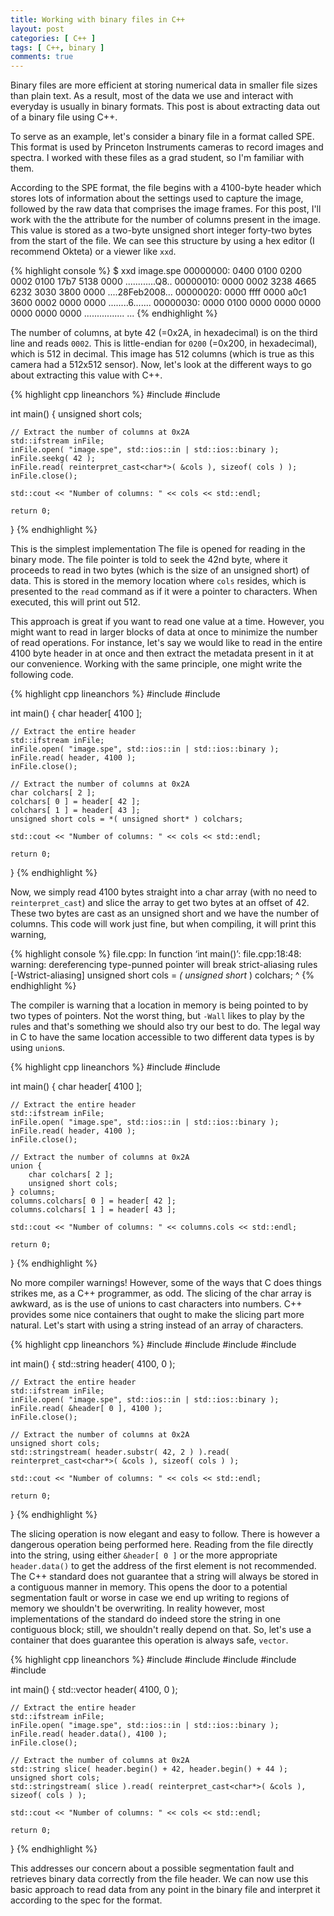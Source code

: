 ```yaml
---
title: Working with binary files in C++
layout: post
categories: [ C++ ]
tags: [ C++, binary ]
comments: true
---
```


Binary files are more efficient at storing numerical data in smaller file sizes than plain text.
As a result, most of the data we use and interact with everyday is usually in binary formats.
This post is about extracting data out of a binary file using C++.

To serve as an example, let's consider a binary file in a format called SPE.
This format is used by Princeton Instruments cameras to record images and spectra.
I worked with these files as a grad student, so I'm familiar with them.

According to the SPE format, the file begins with a 4100-byte header which stores lots of information about the settings used to capture the image, followed by the raw data that comprises the image frames.
For this post, I'll work with the the attribute for the number of columns present in the image.
This value is stored as a two-byte unsigned short integer forty-two bytes from the start of the file.
We can see this structure by using a hex editor (I recommend Okteta) or a viewer like `xxd`.

{% highlight console %}
$ xxd image.spe
00000000: 0400 0100 0200 0002 0100 17b7 5138 0000  ............Q8..
00000010: 0000 0002 3238 4665 6232 3030 3800 0000  ....28Feb2008...
00000020: 0000 ffff 0000 a0c1 3600 0002 0000 0000  ........6.......
00000030: 0000 0100 0000 0000 0000 0000 0000 0000  ................
...
{% endhighlight %}

The number of columns, at byte 42 (=0x2A, in hexadecimal) is on the third line and reads `0002`.
This is little-endian for `0200` (=0x200, in hexadecimal), which is 512 in decimal.
This image has 512 columns (which is true as this camera had a 512x512 sensor).
Now, let's look at the different ways to go about extracting this value with C++.

{% highlight cpp lineanchors %}
#include <fstream>
#include <iostream>

int main()
{
    unsigned short cols;

    // Extract the number of columns at 0x2A
    std::ifstream inFile;
    inFile.open( "image.spe", std::ios::in | std::ios::binary );
    inFile.seekg( 42 );
    inFile.read( reinterpret_cast<char*>( &cols ), sizeof( cols ) );
    inFile.close();

    std::cout << "Number of columns: " << cols << std::endl;

    return 0;
}
{% endhighlight %}

This is the simplest implementation
The file is opened for reading in the binary mode.
The file pointer is told to seek the 42nd byte, where it proceeds to read in two bytes (which is the size of an unsigned short) of data.
This is stored in the memory location where `cols` resides, which is presented to the `read` command as if it were a pointer to characters.
When executed, this will print out 512.

This approach is great if you want to read one value at a time.
However, you might want to read in larger blocks of data at once to minimize the number of read operations.
For instance, let's say we would like to read in the entire 4100 byte header in at once and then extract the metadata present in it at our convenience.
Working with the same principle, one might write the following code.

{% highlight cpp lineanchors %}
#include <fstream>
#include <iostream>

int main()
{
    char header[ 4100 ];

    // Extract the entire header
    std::ifstream inFile;
    inFile.open( "image.spe", std::ios::in | std::ios::binary );
    inFile.read( header, 4100 );
    inFile.close();

    // Extract the number of columns at 0x2A
    char colchars[ 2 ];
    colchars[ 0 ] = header[ 42 ];
    colchars[ 1 ] = header[ 43 ];
    unsigned short cols = *( unsigned short* ) colchars;

    std::cout << "Number of columns: " << cols << std::endl;

    return 0;
}
{% endhighlight %}

Now, we simply read 4100 bytes straight into a char array (with no need to `reinterpret_cast`) and slice the array to get two bytes at an offset of 42.
These two bytes are cast as an unsigned short and we have the number of columns.
This code will work just fine, but when compiling, it will print this warning,

{% highlight console %}
file.cpp: In function ‘int main()’:
file.cpp:18:48: warning: dereferencing type-punned pointer will break strict-aliasing rules [-Wstrict-aliasing]
     unsigned short cols = *( unsigned short* ) colchars;
                                                ^
{% endhighlight %}

The compiler is warning that a location in memory is being pointed to by two types of pointers.
Not the worst thing, but `-Wall` likes to play by the rules and that's something we should also try our best to do.
The legal way in C to have the same location accessible to two different data types is by using `union`s.

{% highlight cpp lineanchors %}
#include <fstream>
#include <iostream>

int main()
{
    char header[ 4100 ];

    // Extract the entire header
    std::ifstream inFile;
    inFile.open( "image.spe", std::ios::in | std::ios::binary );
    inFile.read( header, 4100 );
    inFile.close();

    // Extract the number of columns at 0x2A
    union {
        char colchars[ 2 ];
        unsigned short cols;
    } columns;
    columns.colchars[ 0 ] = header[ 42 ];
    columns.colchars[ 1 ] = header[ 43 ];

    std::cout << "Number of columns: " << columns.cols << std::endl;

    return 0;
}
{% endhighlight %}

No more compiler warnings!
However, some of the ways that C does things strikes me, as a C++ programmer, as odd.
The slicing of the char array is awkward, as is the use of unions to cast characters into numbers.
C++ provides some nice containers that ought to make the slicing part more natural.
Let's start with using a string instead of an array of characters.

{% highlight cpp lineanchors %}
#include <fstream>
#include <iostream>
#include <string>
#include <sstream>

int main()
{
    std::string header( 4100, 0 );

    // Extract the entire header
    std::ifstream inFile;
    inFile.open( "image.spe", std::ios::in | std::ios::binary );
    inFile.read( &header[ 0 ], 4100 );
    inFile.close();

    // Extract the number of columns at 0x2A
    unsigned short cols;
    std::stringstream( header.substr( 42, 2 ) ).read( reinterpret_cast<char*>( &cols ), sizeof( cols ) );

    std::cout << "Number of columns: " << cols << std::endl;

    return 0;
}
{% endhighlight %}

The slicing operation is now elegant and easy to follow.
There is however a dangerous operation being performed here.
Reading from the file directly into the string, using either `&header[ 0 ]` or the more appropriate `header.data()` to get the address of the first element is not recommended.
The C++ standard does not guarantee that a string will always be stored in a contiguous manner in memory.
This opens the door to a potential segmentation fault or worse in case we end up writing to regions of memory we shouldn't be overwriting.
In reality however, most implementations of the standard do indeed store the string in one contiguous block; still, we shouldn't really depend on that.
So, let's use a container that does guarantee this operation is always safe, `vector`.

{% highlight cpp lineanchors %}
#include <fstream>
#include <iostream>
#include <vector>
#include <string>
#include <sstream>

int main()
{
    std::vector<char> header( 4100, 0 );

    // Extract the entire header
    std::ifstream inFile;
    inFile.open( "image.spe", std::ios::in | std::ios::binary );
    inFile.read( header.data(), 4100 );
    inFile.close();

    // Extract the number of columns at 0x2A
    std::string slice( header.begin() + 42, header.begin() + 44 );
    unsigned short cols;
    std::stringstream( slice ).read( reinterpret_cast<char*>( &cols ), sizeof( cols ) );

    std::cout << "Number of columns: " << cols << std::endl;

    return 0;
}
{% endhighlight %}

This addresses our concern about a possible segmentation fault and retrieves binary data correctly from the file header.
We can now use this basic approach to read data from any point in the binary file and interpret it according to the spec for the format.

